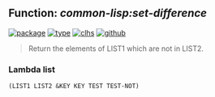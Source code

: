 ## Function: ***common-lisp:set-difference***
[![package](https://img.shields.io/badge/Package-COMMON--LISP-5f9ea0.svg?style=social&colorA=999999)](../) [![type](https://img.shields.io/badge/Type-Function-5f9ea0.svg?style=social&colorA=999999)](../#function) [![clhs](https://img.shields.io/badge/CLHS-SET--DIFFERENCE-5f9ea0.svg?style=social&colorA=999999)](http://www.lispworks.com/documentation/HyperSpec/Body/f_set_di.htm) [![github](https://img.shields.io/badge/GitHub-View_the_source-5f9ea0.svg?style=social&colorA=999999&logo=github)](https://github.com/sbcl/sbcl/blob/master/src/code/list.lisp/) 

> Return the elements of LIST1 which are not in LIST2.

### Lambda list
```
(LIST1 LIST2 &KEY KEY TEST TEST-NOT)
```
